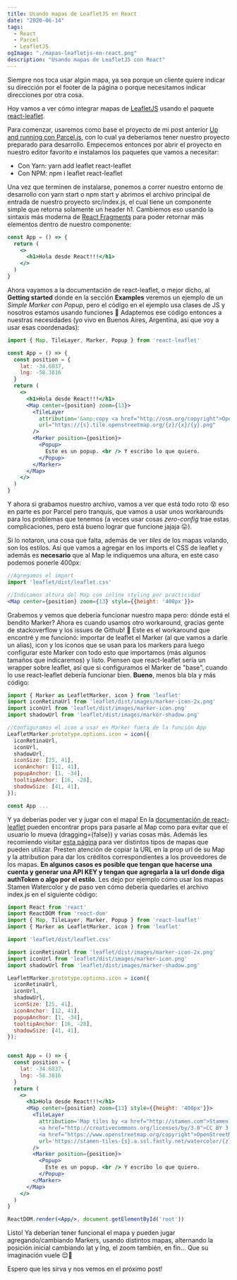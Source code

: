 ```yaml
---
title: Usando mapas de LeafletJS en React
date: "2020-06-14"
tags:
  - React
  - Parcel
  - LeafletJS
ogImage: "./mapas-leafletjs-en-react.png"
description: "Usando mapas de LeafletJS con React"
---
```


Siempre nos toca usar algún mapa, ya sea porque un cliente quiere indicar su dirección por el footer de la página o 
porque necesitamos indicar direcciones por otra cosa.

Hoy vamos a ver cómo integrar mapas de [LeafletJS](https://leafletjs.com) usando el paquete [react-leaflet](https://react-leaflet.js.org).

Para comenzar, usaremos como base el proyecto de mi post anterior [Up and running con Parcel.js](/posts/up-and-running-con-parceljs/), con 
lo cual ya deberíamos tener nuestro proyecto preparado para desarrollo. Empecemos entonces por abrir el proyecto en nuestro editor
favorito e instalamos los paquetes que vamos a necesitar: 

- Con Yarn: <inline-code>yarn add leaflet react-leaflet</inline-code>
- Con NPM: <inline-code>npm i leaflet react-leaflet</inline-code>

Una vez que terminen de instalarse, ponemos a correr nuestro entorno de desarrollo con <inline-code>yarn start</inline-code> o <inline-code>npm start</inline-code> y abrimos el archivo 
principal de entrada de nuestro proyecto <inline-code>src/index.js</inline-code>, el cual tiene un componente simple que retorna solamente un header <inline-code>h1</inline-code>. 
Cambiemos eso usando la sintaxis más moderna de [React Fragments](https://reactjs.org/docs/fragments.html) para poder retornar más 
elementos dentro de nuestro componente:

```jsx
const App = () => {
  return (
    <>
      <h1>Hola desde React!!!</h1>
    </>
  )
}
```

Ahora vayamos a la documentación de <inline-code>react-leaflet</inline-code>, o mejor dicho, al **Getting started** donde en la sección **Examples** veremos 
un ejemplo de un _Simple Marker con Popup_, pero el código en el ejemplo usa clases de JS y nosotros estamos usando funciones 🤔 
Adaptemos ese código entonces a nuestras necesidades (yo vivo en Buenos Aires, Argentina, así que voy a usar esas coordenadas):

```jsx
import { Map, TileLayer, Marker, Popup } from 'react-leaflet'

const App = () => {
  const position = {
    lat: -34.6037,
    lng: -58.3816
  }
  return (
    <>
      <h1>Hola desde React!!!</h1>
      <Map center={position} zoom={13}>
        <TileLayer
          attribution='&amp;copy <a href="http://osm.org/copyright">OpenStreetMap</a> contributors'
          url="https://{s}.tile.openstreetmap.org/{z}/{x}/{y}.png"
        />
        <Marker position={position}>
          <Popup>
            Este es un popup. <br /> Y escribo lo que quiero.
          </Popup>
        </Marker>
      </Map>
    </>
  )
}
```

Y ahora si grabamos nuestro archivo, vamos a ver que está todo roto 😵 eso en parte es por Parcel pero tranquis, que vamos a 
usar unos workarounds para los problemas que tenemos (a veces usar cosas _zero-config_ trae estas complicaciones, pero está 
bueno lograr que funcione jajaja 😛).

Si lo notaron, una cosa que falta, además de ver _tiles_ de los mapas volando, son los estilos. Así que vamos a agregar en los imports 
el CSS de leaflet y además es **necesario** que al <inline-code>Map</inline-code> le indiquemos una altura, en este caso podemos ponerle <inline-code>400px</inline-code>:

```jsx
//Agregamos el import
import 'leaflet/dist/leaflet.css'

//Indicamos altura del Map con inline styling por practicidad
<Map center={position} zoom={13} style={{height: '400px'}}>
```

Grabemos y vemos que debería funcionar nuestro mapa pero: dónde está el bendito <inline-code>Marker</inline-code>? Ahora es cuando usamos otro workaround, 
gracias gente de stackoverflow y los issues de Github! 🤣
Este es el workaround que encontré y me funcionó: importar de <inline-code>leaflet</inline-code> el Marker (al que vamos a darle un alias), icon y 
los íconos que se usan para los markers para luego configurar este Marker con todo esto que importamos (más algunos tamaños que 
indicaremos) y listo. Piensen que <inline-code>react-leaflet</inline-code> sería un wrapper sobre <inline-code>leaflet</inline-code>, así que si configuramos el Marker de "base", 
cuando lo use <inline-code>react-leaflet</inline-code> debería funcionar bien. **Bueno**, menos bla bla y más código:

```jsx
import { Marker as LeafletMarker, icon } from 'leaflet'
import iconRetinaUrl from 'leaflet/dist/images/marker-icon-2x.png'
import iconUrl from 'leaflet/dist/images/marker-icon.png'
import shadowUrl from 'leaflet/dist/images/marker-shadow.png'

//Configuramos el icon a usar en Marker fuera de la función App
LeafletMarker.prototype.options.icon = icon({
  iconRetinaUrl,
  iconUrl,
  shadowUrl,
  iconSize: [25, 41],
  iconAnchor: [12, 41],
  popupAnchor: [1, -34],
  tooltipAnchor: [16, -28],
  shadowSize: [41, 41],
});

const App ...
```

Y ya deberías poder ver y jugar con el mapa! En la [documentación de <inline-code>react-leaflet</inline-code>](react-leaflet.js.org/docs/en/components) pueden 
encontrar props para pasarle al Map como para evitar que el usuario lo mueva (<inline-code>dragging={false}</inline-code>) y varias cosas más. Además les recomiendo 
visitar [esta página](https://leaflet-extras.github.io/leaflet-providers/preview/) para ver distintos tipos de mapas que pueden 
utilizar. Presten atención de copiar la URL en la prop <inline-code>url</inline-code> de su Map y la <inline-code>attribution</inline-code> para dar los créditos correspondientes a los 
proveedores de los mapas. **En algunos casos es posible que tengan que hacerse una cuenta y generar una API KEY y tengan que agregarla 
a la url donde diga authToken o algo por el estilo**. Les dejo por ejemplo cómo usar los mapas Stamen Watercolor y de paso ven cómo 
debería quedarles el archivo <inline-code>index.js</inline-code> en el siguiente código:

```jsx
import React from 'react'
import ReactDOM from 'react-dom'
import { Map, TileLayer, Marker, Popup } from 'react-leaflet'
import { Marker as LeafletMarker, icon } from 'leaflet'

import 'leaflet/dist/leaflet.css'

import iconRetinaUrl from 'leaflet/dist/images/marker-icon-2x.png'
import iconUrl from 'leaflet/dist/images/marker-icon.png'
import shadowUrl from 'leaflet/dist/images/marker-shadow.png'

LeafletMarker.prototype.options.icon = icon({
  iconRetinaUrl,
  iconUrl,
  shadowUrl,
  iconSize: [25, 41],
  iconAnchor: [12, 41],
  popupAnchor: [1, -34],
  tooltipAnchor: [16, -28],
  shadowSize: [41, 41],
}); 


const App = () => {
  const position = {
    lat: -34.6037,
    lng: -58.3816
  }
  return (
    <>
      <h1>Hola desde React!!!</h1>
      <Map center={position} zoom={13} style={{height: '400px'}}>
        <TileLayer
          attribution='Map tiles by <a href="http://stamen.com">Stamen Design</a>, 
          <a href="http://creativecommons.org/licenses/by/3.0">CC BY 3.0</a> &mdash; Map data &copy; 
          <a href="https://www.openstreetmap.org/copyright">OpenStreetMap</a> contributors'
          url='https://stamen-tiles-{s}.a.ssl.fastly.net/watercolor/{z}/{x}/{y}.jpg'
        />
        <Marker position={position}>
          <Popup>
            Este es un popup. <br /> Y escribo lo que quiero.
          </Popup>
        </Marker>
      </Map>
    </>
  )
}

ReactDOM.render(<App/>, document.getElementById('root'))
```

Listo! Ya deberían tener funcional el mapa y pueden jugar agregando/cambiando Markers, usando distintos mapas, alternando la posición 
inicial cambiando <inline-code>lat</inline-code> y <inline-code>lng</inline-code>, el <inline-code>zoom</inline-code> también, en fin... Que su imaginación vuele 😌🚀

Espero que les sirva y nos vemos en el próximo post!